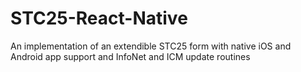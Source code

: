 # STC25-React-Native
An implementation of an extendible STC25 form with native iOS and Android app support and InfoNet and ICM update routines
